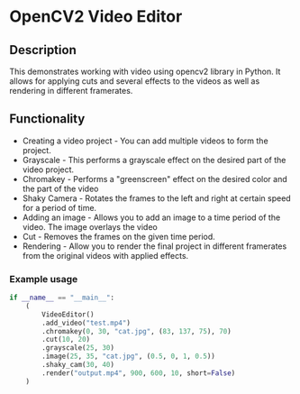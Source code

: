 # OpenCV2 Video Editor

## Description
This demonstrates working with video using opencv2 library in Python.
It allows for applying cuts and several effects to the videos as well as rendering in different framerates.

## Functionality
- Creating a video project - You can add multiple videos to form the project.
- Grayscale - This performs a grayscale effect on the desired part of the video project.
- Chromakey - Performs a "greenscreen" effect on the desired color and the part of the video
- Shaky Camera - Rotates the frames to the left and right at certain speed for a period of time.
- Adding an image - Allows you to add an image to a time period of the video. The image overlays the video
- Cut - Removes the frames on the given time period.
- Rendering - Allow you to render the final project in different framerates from the original videos with applied effects.

### Example usage

```python
if __name__ == "__main__":
    (
        VideoEditor()
        .add_video("test.mp4")
        .chromakey(0, 30, "cat.jpg", (83, 137, 75), 70)
        .cut(10, 20)
        .grayscale(25, 30)
        .image(25, 35, "cat.jpg", (0.5, 0, 1, 0.5))
        .shaky_cam(30, 40)
        .render("output.mp4", 900, 600, 10, short=False)
    )
```